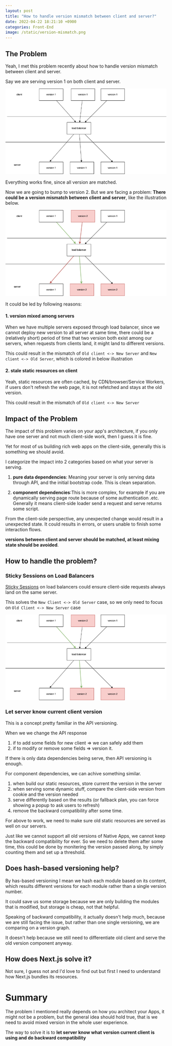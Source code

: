 ```yaml
---
layout: post
title: "How to handle version mismatch between client and server?"
date: 2022-04-22 18:21:10 +0900
categories: Front-End
image: /static/version-mismatch.png
---
```


## The Problem

Yeah, I met this problem recently about how to handle version mismatch between client and server.

Say we are serving version 1 on both client and server.

![](/static/version-mismatch-1.png)

Everything works fine, since all version are matched.

Now we are going to bump to version 2. But we are facing a problem: **There could be a version mismatch between client and server**, like the illustration below.

![](/static/version-mismatch-3.png)

It could be led by following reasons:

#### 1. version mixed among servers

When we have multiple servers exposed through load balancer, since we cannot deploy new version to all server at same time, there could be a (relatively short) period of time that two version both exist among our servers, when requests from clients land, it might land to different versions.

This could result in the mismatch of `Old client <-> New Server` and `New client <-> Old Server`, which is colored in below illustration

#### 2. stale static resources on client

Yeah, static resources are often cached, by CDN/browser/Service Workers, if users don't refresh the web page, it is not refetched and stays at the old version.

This could result in the mismatch of `Old client <-> New Server`

## Impact of the Problem

The impact of this problem varies on your app's architecture, if you only have one server and not much client-side work, then I guess it is fine.

Yet for most of us building rich web apps on the client-side, generally this is something we should avoid.

I categorize the impact into 2 categories based on what your server is serving.

1. **pure data dependencies**: Meaning your server is only serving data through API, and the initial bootstrap code. This is clean separation.

2. **component dependencies**:This is more complex, for example if you are dynamically serving page route because of some authentication .etc. Generally it means client-side loader send a request and serve returns some script.

From the client-side perspective, any unexpected change would result in a unexpected state. It could results in errors, or users unable to finish some interaction flows.

**versions between client and server should be matched, at least mixing state should be avoided**.

## How to handle the problem?

### Sticky Sessions on Load Balancers

[Sticky Sessions](https://docs.aws.amazon.com/elasticloadbalancing/latest/application/sticky-sessions.html) on load balancers could ensure client-side requests always land on the same server.

This solves the `New Client <-> Old Server` case, so we only need to focus on `Old Client <-> New Server` case

![](/static/version-mismatch-4.png)

### Let server know current client version

This is a concept pretty familiar in the API versioning.

When we we change the API response

1. if to add some fields for new client => we can safely add them
2. if to modify or remove some fields => version it.

If there is only data dependencies being serve, then API versioning is enough.

For component dependencies, we can achive something similar.

1. when build our static resources, store current the version in the server
2. when serving some dynamic stuff, compare the client-side version from cookie and the version needed
3. serve differently based on the results (or fallback plan, you can force showing a popup to ask users to refresh)
4. remove the backward compatibility after some time.

For above to work, we need to make sure old static resources are served as well on our servers.

Just like we cannot support all old versions of Native Apps, we cannot keep the backward compatibility for ever. So we need to delete them after some time, this could be done by monitering the version passed along, by simply counting them and set up a threshold.

## Does hash-based versioning help?

By has-based versioning I mean we hash each module based on its content, which results different versions for each module rather than a single version number.

It could save us some storage because we are only building the modules that is modified, but storage is cheap, not that helpful.

Speaking of backward compatibility, it actually doesn't help much, because we are still facing the issue, but rather than one single versioning, we are comparing on a version graph.

It doesn't help because we still need to differentiate old client and serve the old version component anyway.

## How does Next.js solve it?

Not sure, I guess not and I'd love to find out but first I need to understand how Next.js bundles its resources.

# Summary

The problem I mentioned really depends on how you architect your Apps, it might not be a problem, but the general idea should hold true, that is we need to avoid mixed version in the whole user experience.

The way to solve it is to **let server know what version current client is using and do backward compatibility**
